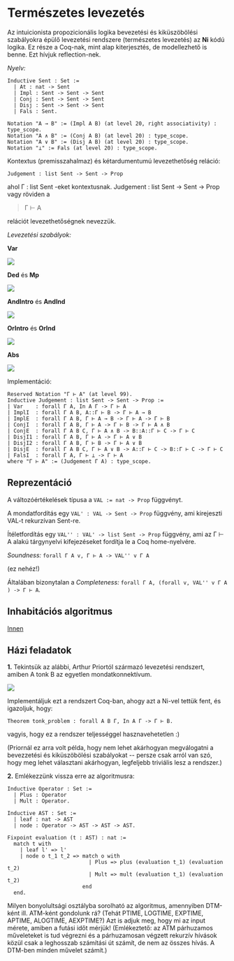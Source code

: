 # Természetes levezetés

Az intuicionista propozicionális logika bevezetési és kiküszöbölési szabályokra épülő levezetési rendszere (természetes levezetés) az **Ni** kódú logika. Ez része a Coq-nak, mint alap kiterjesztés, de modellezhető is benne. Ezt hívjuk reflection-nek.

_Nyelv:_

````coq
Inductive Sent : Set :=
  | At : nat -> Sent
  | Impl : Sent -> Sent -> Sent
  | Conj : Sent -> Sent -> Sent 
  | Disj : Sent -> Sent -> Sent
  | Fals : Sent.  

Notation "A → B" := (Impl A B) (at level 20, right associativity) : type_scope.
Notation "A ∧ B" := (Conj A B) (at level 20) : type_scope.
Notation "A ∨ B" := (Disj A B) (at level 20) : type_scope.
Notation "⊥" := Fals (at level 20) : type_scope.
````

Kontextus (premisszahalmaz) és kétardumentumú levezethetőség reláció:

````coq
Judgement : list Sent -> Sent -> Prop
````

ahol Γ : list Sent -eket kontextusnak. Judgement : list Sent -> Sent -> Prop vagy röviden a 
> Γ ⊢ A  

relációt levezethetőségnek nevezzük.

_Levezetési szabályok:_

**Var**

<img src="https://render.githubusercontent.com/render/math?math=%5Cdfrac%7B%20%5Cquad%5Cquad%20%7D%7B%5CGamma%5Cvdash%20A%7D%5Cquad%5Cquad%5Cquad%5Cquad%20(A%5Cin%20%5CGamma)">

**Ded** és **Mp**

<img src="https://render.githubusercontent.com/render/math?math=%5Cdfrac%7B%5Cbegin%7Bmatrix%7D%5CGamma%5Ccup%5C%7BA%5C%7D%5Cvdash%5BA%5D%5C%5C%5Cvdots%5C%5C%5CGamma%5Ccup%5C%7BA%5C%7D%5Cvdash%20%20B%5Cend%7Bmatrix%7D%20%7D%7B%5CGamma%5Cvdash%20A%5Cto%20B%7D%5Cquad%5Cquad%5Cquad%5Cquad%20%20%5Cdfrac%7B%5CGamma%5Cvdash%20A%5Cto%20B%20%5Cquad%5Cquad%20%5CGamma%5Cvdash%20A%7D%7B%5CGamma%5Cvdash%20B%7D">

**AndIntro** és **AndInd**

<img src="https://render.githubusercontent.com/render/math?math=%5Cdfrac%7B%5CGamma%5Cvdash%20A%5Cquad%5Cquad%5CGamma%5Cvdash%20B%7D%7B%5CGamma%5Cvdash%20A%5Cwedge%20B%7D%5Cquad%5Cquad%5Cquad%5Cquad%20%20%5Cdfrac%7B%5Cbegin%7Bmatrix%7D%20%26%20%5CGamma%5Ccup%5C%7BA%2C%20B%5C%7D%5Cvdash%20%5BA%5D%2C%5BB%5D%20%5C%5C%20%26%20%5Cvdots%20%5C%5C%5CGamma%5Cvdash%20A%5Cwedge%20B%5Cquad%5Cquad%20%26%20%5CGamma%5Ccup%5C%7BA%2C%20B%5C%7D%5Cvdash%20C%20%5Cend%7Bmatrix%7D%7D%7B%5CGamma%5Cvdash%20C%7D">

**OrIntro** és **OrInd**

<img src="https://render.githubusercontent.com/render/math?math=%5Cdfrac%7B%5CGamma%5Cvdash%20A%7D%7B%5CGamma%5Cvdash%20A%5Cvee%20B%7D%5Cquad%5Cdfrac%7B%5CGamma%5Cvdash%20B%7D%7B%5CGamma%5Cvdash%20A%5Cvee%20B%7D%5Cquad%5Cquad%5Cquad%5Cquad%20%5Cdfrac%7B%5Cbegin%7Bmatrix%7D%20%26%20%5CGamma%5Ccup%5C%7BA%5C%7D%5Cvdash%20%5BA%5D%20%26%20%5CGamma%5Ccup%5C%7BB%5C%7D%5Cvdash%20%5BB%5D%20%5C%5C%20%26%20%5Cvdots%20%26%20%5Cvdots%20%5C%5C%0A%5CGamma%5Cvdash%20A%5Cvee%20B%5Cquad%5Cquad%20%26%20%5CGamma%5Ccup%5C%7BA%5C%7D%5Cvdash%20C%20%26%20%5CGamma%5Ccup%5C%7BB%5C%7D%5Cvdash%20C%20%5Cend%7Bmatrix%7D%7D%7B%5CGamma%5Cvdash%20C%7D">

**Abs**

<img src="https://render.githubusercontent.com/render/math?math=%5Cdfrac%7B%5CGamma%5Cvdash%5Cbot%7D%7B%5CGamma%5Cvdash%20A%7D">

Implementáció:

````coq
Reserved Notation "Γ ⊢ A" (at level 99).
Inductive Judgement : list Sent -> Sent -> Prop :=
| Var    : forall Γ A, In A Γ -> Γ ⊢ A
| ImplI  : forall Γ A B, A::Γ ⊢ B -> Γ ⊢ A → B
| ImplE  : forall Γ A B, Γ ⊢ A → B -> Γ ⊢ A -> Γ ⊢ B
| ConjI  : forall Γ A B, Γ ⊢ A -> Γ ⊢ B -> Γ ⊢ A ∧ B
| ConjE  : forall Γ A B C, Γ ⊢ A ∧ B -> B::A::Γ ⊢ C -> Γ ⊢ C
| DisjI1 : forall Γ A B, Γ ⊢ A -> Γ ⊢ A ∨ B
| DisjI2 : forall Γ A B, Γ ⊢ B -> Γ ⊢ A ∨ B
| DisjE  : forall Γ A B C, Γ ⊢ A ∨ B -> A::Γ ⊢ C -> B::Γ ⊢ C -> Γ ⊢ C
| FalsI  : forall Γ A, Γ ⊢ ⊥ -> Γ ⊢ A
where "Γ ⊢ A" := (Judgement Γ A) : type_scope.
````

## Reprezentáció

A változóértékelések típusa a ````VAL := nat -> Prop```` függvényt.

A mondatfordítás egy ````VAL' : VAL -> Sent -> Prop```` függvény, ami kirejeszti VAL-t rekurzívan Sent-re.

Ítéletfordítás egy ````VAL'' : VAL' -> list Sent -> Prop```` függvény, ami az Γ ⊢ A alakú tárgynyelvi kifejezéseket fordítja le a Coq home-nyelvére.

_Soundness:_ ````forall Γ A v, Γ ⊢ A -> VAL'' v Γ A````

(ez nehéz!)

Általában bizonytalan a _Completeness:_ ````forall Γ A, (forall v, VAL'' v Γ A ) -> Γ ⊢ A````.

## Inhabitációs algoritmus

[Innen](typ_alg.pdf)

## Házi feladatok

**1.** Tekintsük az alábbi, Arthur Priortól származó levezetési rendszert, amiben A tonk B az egyetlen mondatkonnektívum.

<img src="https://render.githubusercontent.com/render/math?math=%5Cdfrac%7BA%5Cin%20%5CGamma%7D%7B%5CGamma%20%5Cvdash%20A%7D%2C%5Cquad%20%0A%5Cdfrac%7BA%5C%3B%5Cmathrm%7Btonk%7D%5C%3BB%7D%7BA%7D%2C%20%5Cquad%20%0A%5Cdfrac%7BA%5C%3B%5Cmathrm%7Btonk%7D%5C%3BB%7D%7BB%7D%2C%20%5Cquad%0A%5Cdfrac%7BA%7D%7BA%5C%3B%5Cmathrm%7Btonk%7D%5C%3BB%7D%2C%20%5Cquad%0A%5Cdfrac%7BB%7D%7BA%5C%3B%5Cmathrm%7Btonk%7D%5C%3BB%7D">

Implementáljuk ezt a rendszert Coq-ban, ahogy azt a Ni-vel tettük fent, és igazoljuk, hogy: 

````coq
Theorem tonk_problem : forall A B Γ, In A Γ -> Γ ⊢ B.
````

vagyis, hogy ez a rendszer teljességgel hasznavehetetlen :)

(Priornál ez arra volt példa, hogy nem lehet akárhogyan megválogatni a bevezzetési és kiküszöbölési szabályokat -- persze csak arról van szó, hogy meg lehet választani akárhogyan, legfeljebb triviális lesz a rendszer.)

**2.** Emlékezzünk vissza erre az algoritmusra:

````coq
Inductive Operator : Set :=
  | Plus : Operator
  | Mult : Operator.

Inductive AST : Set :=
  | leaf : nat -> AST
  | node : Operator -> AST -> AST -> AST.

Fixpoint evaluation (t : AST) : nat :=
  match t with
    | leaf l' => l'
    | node o t_1 t_2 => match o with
                          | Plus => plus (evaluation t_1) (evaluation t_2)
                          | Mult => mult (evaluation t_1) (evaluation t_2)
                        end
  end.
````

Milyen bonyolultsági osztályba sorolható az algoritmus, amennyiben DTM-ként ill. ATM-ként gondolunk rá? (Tehát PTIME, LOGTIME, EXPTIME, APTIME, ALOGTIME, AEXPTIME?) Azt is adjuk meg, hogy mi az input mérete, amiben a futási időt mérjük! (Emlékeztető: az ATM párhuzamos műveleteket is tud végrezni és a párhuzamosan végzett rekurzív hívások közül csak a leghosszab számítási út számít, de nem az összes hívás. A DTM-ben minden művelet számít.)
